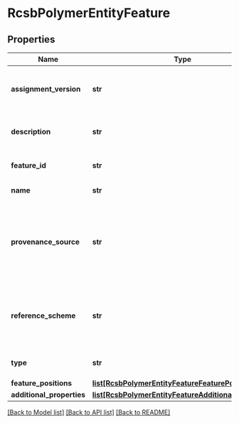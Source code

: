 # RcsbPolymerEntityFeature

## Properties
Name | Type | Description | Notes
------------ | ------------- | ------------- | -------------
**assignment_version** | **str** | Identifies the version of the feature assignment. | [optional] 
**description** | **str** | A description for the feature. | [optional] 
**feature_id** | **str** | An identifier for the feature. | [optional] 
**name** | **str** | A name for the feature. | [optional] 
**provenance_source** | **str** | Code identifying the individual, organization or program that  assigned the feature. | [optional] 
**reference_scheme** | **str** | Code residue coordinate system for the assigned feature. | [optional] 
**type** | **str** | A type or category of the feature. | [optional] 
**feature_positions** | [**list[RcsbPolymerEntityFeatureFeaturePositions]**](RcsbPolymerEntityFeatureFeaturePositions.md) |  | [optional] 
**additional_properties** | [**list[RcsbPolymerEntityFeatureAdditionalProperties]**](RcsbPolymerEntityFeatureAdditionalProperties.md) |  | [optional] 

[[Back to Model list]](../README.md#documentation-for-models) [[Back to API list]](../README.md#documentation-for-api-endpoints) [[Back to README]](../README.md)


